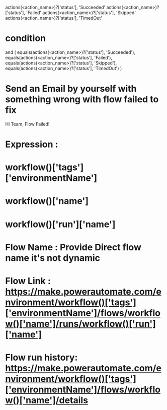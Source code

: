 actions(<action_name>)?['status'], 'Succeeded'
actions(<action_name>)?['status'], 'Failed'
actions(<action_name>)?['status'], 'Skipped'
actions(<action_name>)?['status'], 'TimedOut'

# condition
and ( equals(actions(<action_name>)?['status'], 'Succeeded'),
      equals(actions(<action_name>)?['status'], 'Failed'),
      equals(actions(<action_name>)?['status'], 'Skipped'),
      equals(actions(<action_name>)?['status'], 'TimedOut') 
    )

# Send an Email by yourself with something wrong with flow failed to fix

Hi Team,
Flow Failed!

# Expression : 

# workflow()['tags']['environmentName']
# workflow()['name']
# workflow()['run']['name']

# Flow Name : Provide Direct flow name it's not dynamic
# Flow Link :  https://make.powerautomate.com/environment/workflow()['tags']['environmentName']/flows/workflow()['name']/runs/workflow()['run']['name']
# Flow run history: https://make.powerautomate.com/environment/workflow()['tags']['environmentName']/flows/workflow()['name']/details

